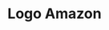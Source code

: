 ---
title: Logo Amazon
isPublic_b: true
published: true

file:
  src: /assets/site/images/logo-amazon.png
  type: image/png
alt_txt: 'Logo Amazon'

---